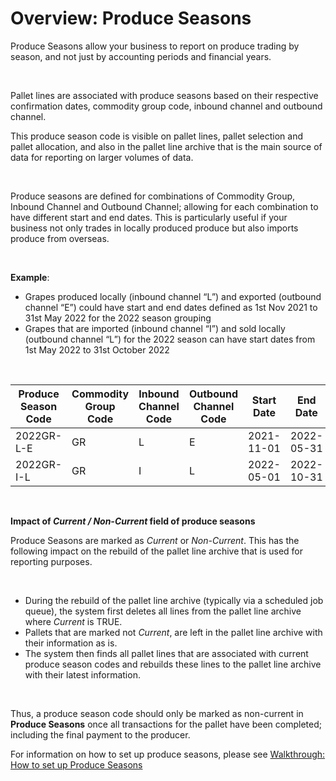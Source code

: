 # Overview: Produce Seasons

Produce Seasons allow your business to report on produce trading by season, and not just by accounting periods and financial years.

 

Pallet lines are associated with produce seasons based on their respective confirmation dates, commodity group code, inbound channel and outbound channel.

This produce season code is visible on pallet lines, pallet selection and pallet allocation, and also in the pallet line archive that is the main source of data for reporting on larger volumes of data.

 

Produce seasons are defined for combinations of Commodity Group, Inbound Channel and Outbound Channel; allowing for each combination to have different start and end dates. This is particularly useful if your business not only trades in locally produced produce but also imports produce from overseas.

 

**Example**: 

* Grapes produced locally (inbound channel “L”) and exported (outbound channel “E”) could have start and end dates defined as 1st Nov 2021 to 31st May 2022 for the 2022 season grouping
* Grapes that are imported (inbound channel “I”) and sold locally (outbound channel “L”) for the 2022 season can have start dates from 1st May 2022 to 31st October 2022

 



| **Produce Season Code** | **Commodity Group Code** | **Inbound Channel Code** | **Outbound Channel Code** | **Start Date** | **End Date** |
| --- | --- | --- | --- | --- | --- |
| 2022GR-L-E | GR | L | E | 2021-11-01 | 2022-05-31 |
| 2022GR-I-L | GR | I | L | 2022-05-01 | 2022-10-31 |

  


 

**Impact of *Current / Non-Current* field of produce seasons**

Produce Seasons are marked as *Current* or *Non-Current*. This has the following impact on the rebuild of the pallet line archive that is used for reporting purposes.

 

* During the rebuild of the pallet line archive (typically via a scheduled job queue), the system first deletes all lines from the pallet line archive where *Current* is TRUE.
* Pallets that are marked not *Current*, are left in the pallet line archive with their information as is.
* The system then finds all pallet lines that are associated with current produce season codes and rebuilds these lines to the pallet line archive with their latest information.

 

Thus, a produce season code should only be marked as non-current in **Produce Seasons** once all transactions for the pallet have been completed; including the final payment to the producer.

  


For information on how to set up produce seasons, please see [Walkthrough: How to set up Produce Seasons](https://linc.freshdesk.com/en/support/solutions/articles/8000097801)

  


  


